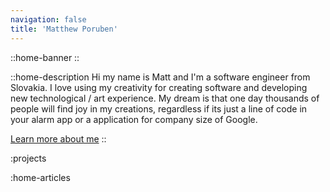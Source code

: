 ```yaml
---
navigation: false
title: 'Matthew Poruben'
---
```


::home-banner
::






::home-description
Hi my name is Matt and I'm a software engineer from Slovakia. I love using my creativity
for creating software and developing new technological / art experience. My dream is that
one day thousands of people will find joy in my creations, regardless if its just a line
of code in your alarm app or a application for company size of Google.

[Learn more about me](about)
::


:projects

:home-articles
